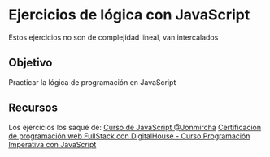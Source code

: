 # Ejercicios de lógica con JavaScript

Estos ejercicios no son de complejidad lineal, van intercalados

## Objetivo

Practicar la lógica de programación en JavaScript

## Recursos

Los ejercicios los saqué de:
[Curso de JavaScript @Jonmircha](https://www.youtube.com/watch?v=2SetvwBV-SU&list=PLvq-jIkSeTUZ6QgYYO3MwG9EMqC-KoLXA)
[Certificación de programación web FullStack con DigitalHouse - Curso Programación Imperativa con JavaScript](https://www.digitalhouse.com/explorar/certificacion/programacion-web-full-stack)
